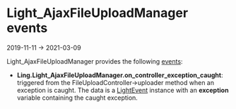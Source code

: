 Light_AjaxFileUploadManager events
===============
2019-11-11 -> 2021-03-09




Light_AjaxFileUploadManager provides the following [events](https://github.com/lingtalfi/Light/blob/master/personal/mydoc/pages/events.md):


- **Ling.Light_AjaxFileUploadManager.on_controller_exception_caught**: triggered from the FileUploadController->uploader method
        when an exception is caught.
        The data is a [LightEvent](https://github.com/lingtalfi/Light/blob/master/doc/api/Ling/Light/Events/LightEvent.md) instance with
         an **exception** variable containing the caught exception. 